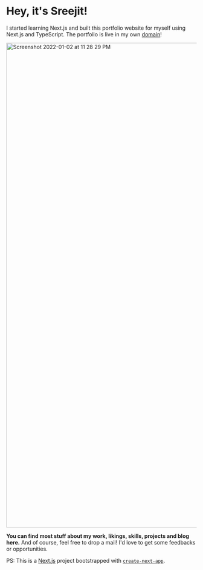 # Hey, it's Sreejit!
I started learning Next.js and built this portfolio website for myself using Next.js and TypeScript. The portfolio is live in my own [domain](https://www.sreejit.dev)! 

<img width="1280" alt="Screenshot 2022-01-02 at 11 28 29 PM" src="https://user-images.githubusercontent.com/52678249/148674318-c629527e-c982-4753-8ab8-ed05de6ddd37.png">

**You can find most stuff about my work, likings, skills, projects and blog here.**
And of course, feel free to drop a mail! I'd love to get some feedbacks or opportunities.

PS: This is a [Next.js](https://nextjs.org/) project bootstrapped with [`create-next-app`](https://github.com/vercel/next.js/tree/canary/packages/create-next-app).
